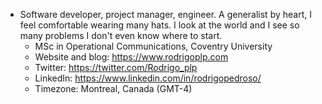 - Software developer, project manager, engineer. A generalist by heart, I feel comfortable wearing many hats. I look at the world and I see so many problems I don't even know where to start.
    - MSc in Operational Communications, Coventry University
    - Website and blog: https://www.rodrigoplp.com
    - Twitter: https://twitter.com/Rodrigo_plp
    - LinkedIn: https://www.linkedin.com/in/rodrigopedroso/
    - Timezone: Montreal, Canada (GMT-4)
